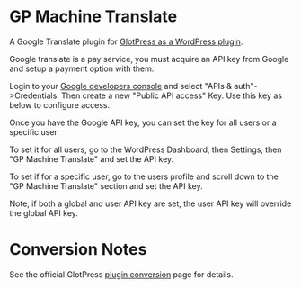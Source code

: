 # GP Machine Translate
A Google Translate plugin for [GlotPress as a WordPress plugin](https://github.com/deliciousbrains/GlotPress).

Google translate is a pay service, you must acquire an API key from Google and setup a payment option with them.

Login to your [Google developers console](http://console.developer.google.com) and select "APIs & auth"->Credentials.  Then create a new "Public API access" Key.  Use this key as below to configure access.

Once you have the Google API key, you can set the key for all users or a specific user.

To set it for all users, go to the WordPress Dashboard, then Settings, then "GP Machine Translate" and set the API key.

To set if for a specific user, go to the users profile and scroll down to the "GP Machine Translate" section and set the API key.

Note, if both a global and user API key are set, the user API key will override the global API key.

# Conversion Notes
See the official GlotPress [plugin conversion](https://github.com/deliciousbrains/GlotPress/wiki/Converting-Plugins) page for details.
